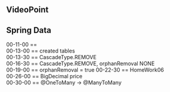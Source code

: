 
VideoPoint
---
Spring Data
---

00-11-00 ==   
00-13-00 == created tables   
00-13-30 == CascadeType.REMOVE   
00-16-30 == CascadeType.REMOVE, orphanRemoval NONE  
00-19-00 == orphanRemoval = true
00-22-30 == HomeWork06   
00-26-00 == BigDecimal price   
00-30-00 == @OneToMany → @ManyToMany   
 
   




 



